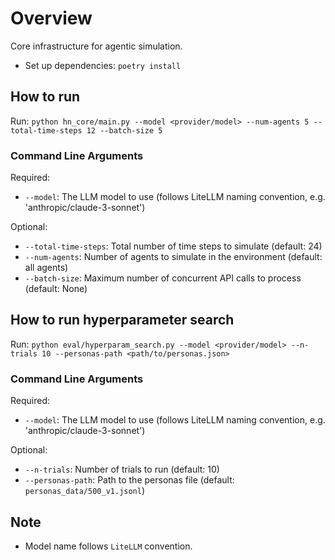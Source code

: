 # Overview
Core infrastructure for agentic simulation.

- Set up dependencies: `poetry install`

## How to run
Run: `python hn_core/main.py --model <provider/model> --num-agents 5 --total-time-steps 12 --batch-size 5`

### Command Line Arguments
Required:
- `--model`: The LLM model to use (follows LiteLLM naming convention, e.g. 'anthropic/claude-3-sonnet')

Optional:
- `--total-time-steps`: Total number of time steps to simulate (default: 24)
- `--num-agents`: Number of agents to simulate in the environment (default: all agents)
- `--batch-size`: Maximum number of concurrent API calls to process (default: None)


## How to run hyperparameter search
Run: `python eval/hyperparam_search.py --model <provider/model> --n-trials 10 --personas-path <path/to/personas.json>`

### Command Line Arguments
Required:
- `--model`: The LLM model to use (follows LiteLLM naming convention, e.g. 'anthropic/claude-3-sonnet')

Optional:
- `--n-trials`: Number of trials to run (default: 10)
- `--personas-path`: Path to the personas file (default: `personas_data/500_v1.jsonl`)

## Note
- Model name follows `LiteLLM` convention.
